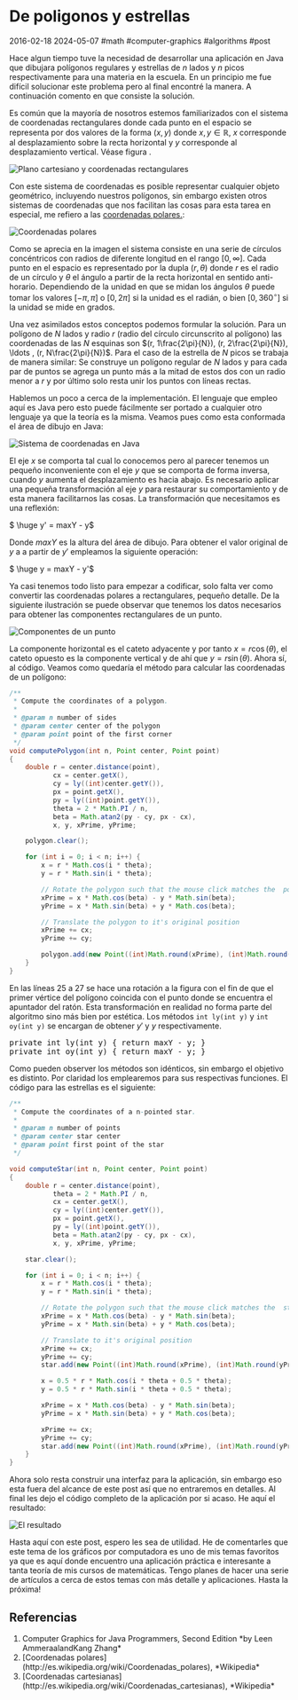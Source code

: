 <!-- vim: set spelllang=es_mx: -->
# De poligonos y estrellas
2016-02-18 2024-05-07 #math #computer-graphics #algorithms #post

Hace algun tiempo tuve la necesidad de desarrollar una aplicación en Java que dibujara polígonos regulares y estrellas de $n$ lados y $n$ picos respectivamente para una materia en la escuela. En un principio me fue difícil solucionar este problema pero al final encontré la manera. A continuación comento en que consiste la solución.
 
Es común que la mayoría de nosotros estemos familiarizados con el sistema de coordenadas rectangulares donde cada punto en el espacio se representa por dos valores de la forma $(x, y)$ donde $x,y \in \mathbb{R}$, $x$ corresponde al desplazamiento sobre la recta horizontal y $y$ corresponde al desplazamiento vertical. Véase figura .

![Plano cartesiano y coordenadas rectangulares](/de-poligonos-y-estrellas/plano_cartesiano.png)

Con este sistema de coordenadas es posible representar cualquier objeto geométrico, incluyendo nuestros polígonos, sin embargo existen otros sistemas de coordenadas que nos facilitan las cosas para esta tarea en especial, me refiero a las [coordenadas polares.](http://es.wikipedia.org/wiki/Coordenadas_polares):

![Coordenadas polares](/de-poligonos-y-estrellas/coordenadas_polares.png)

Como se aprecia en la imagen el sistema consiste en una serie de círculos concéntricos con radios de diferente longitud en el rango $[0, \infty]$. Cada punto en el espacio es representado por la dupla $(r, \theta)$ donde $r$ es el radio de un círculo y $\theta$ el ángulo a partir de la recta horizontal en sentido anti-horario. Dependiendo de la unidad en que se midan los ángulos $\theta$ puede tomar los valores $[-\pi, \pi]$ o $[0, 2\pi]$ si la unidad es el radián, o bien $[0, 360^{\circ}]$ si la unidad se mide en grados.

Una vez asimilados estos conceptos podemos formular la solución. Para un polígono de $N$ lados y radio $r$ (radio del círculo circunscrito al polígono) las coordenadas de las $N$ esquinas son $(r, 1\frac{2\pi}{N}), (r, 2\frac{2\pi}{N}), \ldots , (r, N\frac{2\pi}{N})$. Para el caso de la estrella de $N$ picos se trabaja de manera similar: Se construye un polígono regular de $N$ lados y para cada par de puntos se agrega un punto más a la mitad de estos dos con un radio menor a $r$ y por último solo resta unir los puntos con líneas rectas.

Hablemos un poco a cerca de la implementación. El lenguaje que empleo aquí es Java pero esto puede fácilmente ser portado a cualquier otro lenguaje ya que la teoría es la misma. Veamos pues como esta conformada el área de dibujo en Java:

![Sistema de coordenadas en Java](/de-poligonos-y-estrellas/coordenadas_java.png)

El eje $x$ se comporta tal cual lo conocemos pero al parecer tenemos un pequeño inconveniente  con el eje $y$ que se comporta de forma inversa, cuando $y$ aumenta el desplazamiento es hacia abajo. Es necesario aplicar una pequeña transformación al eje $y$ para restaurar su comportamiento y de esta manera facilitarnos las cosas. La transformación que necesitamos es una reflexión:

$ \huge y' = maxY - y$

Donde $maxY$ es la altura del área de dibujo. Para obtener el valor original de $y$ a a partir de $y'$ empleamos la siguiente operación: 

$ \huge y = maxY - y'$

Ya casi tenemos todo listo para empezar a codificar, solo falta ver como convertir las coordenadas polares a rectangulares, pequeño detalle. De la siguiente ilustración se puede observar que tenemos los datos necesarios para obtener las componentes rectangulares de un punto.


![Componentes de un punto](/de-poligonos-y-estrellas/polar_a_rectangular.png)


La componente horizontal es el cateto adyacente y por tanto $x = r\cos(\theta)$, el cateto opuesto es la componente vertical y de ahí que $y = r\sin(\theta)$. Ahora sí, al código. Veamos como quedaría el método para calcular las coordenadas de un polígono:


```java
/**
 * Compute the coordinates of a polygon.
 *
 * @param n number of sides
 * @param center center of the polygon
 * @param point point of the first corner
 */
void computePolygon(int n, Point center, Point point)
{
    double r = center.distance(point),
           cx = center.getX(),
           cy = ly((int)center.getY()),
           px = point.getX(),
           py = ly((int)point.getY()),
           theta = 2 * Math.PI / n,
           beta = Math.atan2(py - cy, px - cx),
           x, y, xPrime, yPrime;

    polygon.clear();

    for (int i = 0; i < n; i++) {
        x = r * Math.cos(i * theta);
        y = r * Math.sin(i * theta);

        // Rotate the polygon such that the mouse click matches the  polygon corner
        xPrime = x * Math.cos(beta) - y * Math.sin(beta);
        yPrime = x * Math.sin(beta) + y * Math.cos(beta);

        // Translate the polygon to it's original position
        xPrime += cx;
        yPrime += cy;

        polygon.add(new Point((int)Math.round(xPrime), (int)Math.round(yPrime)));
    }
}

```

En las líneas 25 a 27 se hace una rotación a la figura con el fin de que el primer vértice del polígono coincida con el punto donde se encuentra el apuntador del ratón. Esta transformación en realidad no forma parte del algoritmo sino más bien por estética. Los métodos `int ly(int y)` y `int oy(int y)` se encargan de obtener $y'$ y $y$ respectivamente.

<pre lang="cpp" theme="slate" >
private int ly(int y) { return maxY - y; }
private int oy(int y) { return maxY - y; }
</pre>

Como pueden observer los métodos son idénticos, sin embargo el objetivo es distinto. Por claridad los emplearemos para sus respectivas funciones. El código para las estrellas es el siguiente:


```java
/**
 * Compute the coordinates of a n-pointed star.
 *
 * @param n number of points
 * @param center star center
 * @param point first point of the star
 */

void computeStar(int n, Point center, Point point)
{
    double r = center.distance(point),
           theta = 2 * Math.PI / n,
           cx = center.getX(),
           cy = ly((int)center.getY()),
           px = point.getX(),
           py = ly((int)point.getY()),
           beta = Math.atan2(py - cy, px - cx),
           x, y, xPrime, yPrime;

    star.clear();

    for (int i = 0; i < n; i++) {
        x = r * Math.cos(i * theta);
        y = r * Math.sin(i * theta);

        // Rotate the polygon such that the mouse click matches the  star point
        xPrime = x * Math.cos(beta) - y * Math.sin(beta);
        yPrime = x * Math.sin(beta) + y * Math.cos(beta);

        // Translate to it's original position
        xPrime += cx;
        yPrime += cy;
        star.add(new Point((int)Math.round(xPrime), (int)Math.round(yPrime)));

        x = 0.5 * r * Math.cos(i * theta + 0.5 * theta);
        y = 0.5 * r * Math.sin(i * theta + 0.5 * theta);

        xPrime = x * Math.cos(beta) - y * Math.sin(beta);
        yPrime = x * Math.sin(beta) + y * Math.cos(beta);

        xPrime += cx;
        yPrime += cy;
        star.add(new Point((int)Math.round(xPrime), (int)Math.round(yPrime)));
    }
}

```

Ahora solo resta construir una interfaz para la aplicación, sin embargo eso esta fuera del alcance de este post así que no entraremos en detalles. Al final les dejo el código completo de la aplicación por si acaso. He aquí el resultado:

![El resultado](/de-poligonos-y-estrellas/polygon_test.png)

Hasta aquí con este post, espero les sea de utilidad. He de comentarles que este tema de los gráficos por computadora es uno de mis temas favoritos ya que es aquí donde encuentro una aplicación práctica e interesante a tanta teoría de mis cursos de matemáticas. Tengo planes de hacer una serie de artículos a cerca de estos temas con más detalle y aplicaciones. Hasta la próxima!

## Referencias

<ol>
  <li>Computer Graphics for Java Programmers, Second Edition *by Leen AmmeraalandKang Zhang*</li>
  <li>[Coordenadas polares](http://es.wikipedia.org/wiki/Coordenadas_polares), *Wikipedia*</li>
  <li>[Coordenadas cartesianas](http://es.wikipedia.org/wiki/Coordenadas_cartesianas), *Wikipedia*</li>
</ol>
